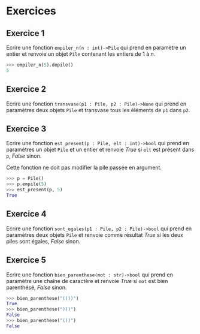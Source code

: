 # Exercices

## Exercice 1

Ecrire une fonction `empiler_n(n : int)->Pile` qui prend en paramètre un entier et renvoie un objet `Pile` contenant les entiers de $1$ à $n$.

```python
>>> empiler_n(5).depile()
5
```

## Exercice 2

Ecrire une fonction `transvase(p1 : Pile, p2 : Pile)->None` qui prend en paramètres deux objets `Pile` et transvase tous les éléments de `p1` dans `p2`.

## Exercice 3 

Ecrire une fonction `est_present(p : Pile, elt : int)->bool` qui prend en paramètres un objet `Pile` et un entier et renvoie $True$ si `elt` est présent dans `p`, $False$ sinon.

Cette fonction ne doit pas modifier la pile passée en argument.

```python
>>> p = Pile()
>>> p.empile(5)
>>> est_present(p, 5)
True
```

## Exercice 4

Ecrire une fonction `sont_egales(p1 : Pile, p2 : Pile)->bool` qui prend en paramètres deux objets `Pile` et renvoie comme résultat $True$ si les deux piles sont égales, $False$ sinon.

## Exercice 5

Ecrire une fonction `bien_parenthese(mot : str)->bool` qui prend en paramètre une chaîne de caractère et renvoie $True$ si `mot` est bien parenthésé, $False$ sinon.

```python
>>> bien_parenthese("(())")
True
>>> bien_parenthese(")()")
False
>>> bien_parenthese("())")
False
```